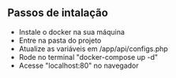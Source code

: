 ## Passos de intalação

- Instale o docker na sua máquina
- Entre na pasta do projeto
- Atualize as variáveis em /app/api/configs.php
- Rode no terminal "docker-compose up -d"
- Acesse "localhost:80" no navegador
